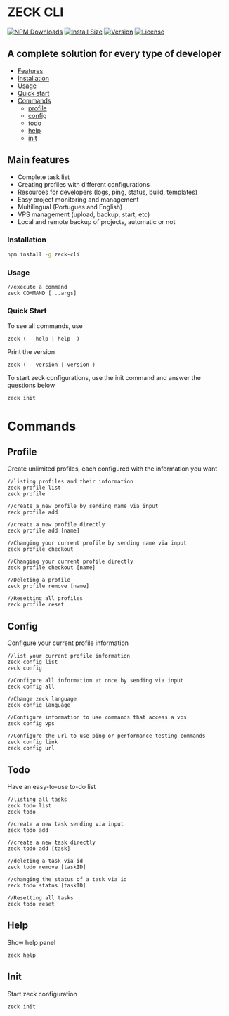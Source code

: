 # ZECK CLI

[![NPM Downloads](https://img.shields.io/npm/dm/zeck-cli.svg?style=flat)](https://npmcharts.com/compare/zeck-cli?minimal=true)
[![Install Size](https://packagephobia.now.sh/badge?p=zeck-cli)](https://packagephobia.now.sh/result?p=zeck-cli)
[![Version](https://img.shields.io/npm/v/zeck-cli.svg)](https://npmjs.org/package/zeck-cli)
[![License](https://img.shields.io/npm/l/zeck-cli.svg)](https://github.com/lite-technology/zeck-cli/blob/main/package.json)

## A complete solution for every type of developer

- [Features](#main-features)
- [Installation](#installation)
- [Usage](#usage)
- [Quick start](#quick-start)
- [Commands](#commands)
    * [profile](#Profile)
    * [config](#Config)
    * [todo](#Todo)
    * [help](#Help)
    * [init](#Init)


## Main features
- Complete task list
- Creating profiles with different configurations
- Resources for developers (logs, ping, status, build, templates)
- Easy project monitoring and management
- Multilingual (Portugues and English)
- VPS management (upload, backup, start, etc)
- Local and remote backup of projects, automatic or not

### Installation

```sh
npm install -g zeck-cli
```

### Usage 
```
//execute a command
zeck COMMAND [...args]
```

### Quick Start
To see all commands, use
```
zeck ( --help | help  )  
```

Print the version
```
zeck ( --version | version )    
```

To start zeck configurations, use the init command and answer the questions below
```
zeck init    
```
# Commands

## Profile
Create unlimited profiles, each configured with the information you want
```
//listing profiles and their information
zeck profile list 
zeck profile 

//create a new profile by sending name via input
zeck profile add

//create a new profile directly
zeck profile add [name]

//Changing your current profile by sending name via input
zeck profile checkout

//Changing your current profile directly
zeck profile checkout [name]

//Deleting a profile
zeck profile remove [name]

//Resetting all profiles
zeck profile reset
```

## Config
Configure your current profile information
```
//list your current profile information
zeck config list 
zeck config 

//Configure all information at once by sending via input
zeck config all

//Change zeck language
zeck config language

//Configure information to use commands that access a vps
zeck config vps

//Configure the url to use ping or performance testing commands
zeck config link
zeck config url
```

## Todo
Have an easy-to-use to-do list
```
//listing all tasks
zeck todo list 
zeck todo 

//create a new task sending via input
zeck todo add

//create a new task directly
zeck todo add [task]

//deleting a task via id
zeck todo remove [taskID]

//changing the status of a task via id
zeck todo status [taskID]

//Resetting all tasks
zeck todo reset
```

## Help 
Show help panel
```
zeck help
```

## Init 
Start zeck configuration
```
zeck init
```